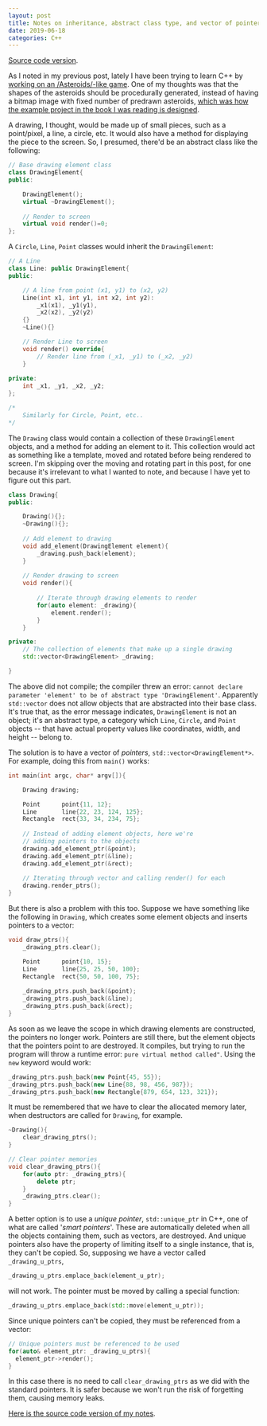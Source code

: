 ```yaml
---
layout: post
title: Notes on inheritance, abstract class type, and vector of pointers in C++
date: 2019-06-18
categories: C++
---
```


[Source code version](https://github.com/liamst19/notes-ptr-vector/blob/master/ptr-notes.cpp).


As I noted in my previous post, lately I have been trying to learn C++ by [working on an /Asteroids/-like game](https://github.com/liamst19/asteroids-study). One of my thoughts was that the shapes of the asteroids should be procedurally generated, instead of having a bitmap image with fixed number of predrawn asteroids, [which was how the example project in the book I was reading is designed](https://github.com/gameprogcpp/code/tree/master/Chapter03).

A drawing, I thought, would be made up of small pieces, such as a point/pixel, a line, a circle, etc. It would also have a method for displaying the piece to the screen. So, I presumed, there'd be an abstract class like the following:

```c++
// Base drawing element class
class DrawingElement{
public:

    DrawingElement();
    virtual ~DrawingElement();
    
    // Render to screen
    virtual void render()=0;
};
```

A `Circle`, `Line`, `Point` classes would inherit the `DrawingElement`:

```c++
// A Line
class Line: public DrawingElement{
public:

    // A line from point (x1, y1) to (x2, y2)
    Line(int x1, int y1, int x2, int y2):
        _x1(x1), _y1(y1), 
        _x2(x2), _y2(y2)
    {}
    ~Line(){}

    // Render Line to screen
    void render() override{
        // Render line from (_x1, _y1) to (_x2, _y2)
    }
    
private: 
    int _x1, _y1, _x2, _y2;
};

/* 
    Similarly for Circle, Point, etc.. 
*/
```

The `Drawing` class would contain a collection of these `DrawingElement` objects, and a method for adding an element to it. This collection would act as something like a template, moved and rotated before being rendered to screen. I'm skipping over the moving and rotating part in this post, for one because it's irrelevant to what I wanted to note, and because I have yet to figure out this part.

```c++
class Drawing{
public:

    Drawing(){};
    ~Drawing(){};
    
    // Add element to drawing
    void add_element(DrawingElement element){
        _drawing.push_back(element);
    }
    
    // Render drawing to screen
    void render(){
    
        // Iterate through drawing elements to render
        for(auto element: _drawing){
            element.render();
        }
    }

private:
    // The collection of elements that make up a single drawing
    std::vector<DrawingElement> _drawing;

}
```

The above did not compile; the compiler threw an error: `cannot declare parameter 'element' to be of abstract type 'DrawingElement'`. Apparently `std::vector` does not allow objects that are abstracted into their base class. It's true that, as the error message indicates, `DrawingElement` is not an object; it's an abstract type, a category which `Line`, `Circle`, and `Point` objects -- that have actual property values like coordinates, width, and height -- belong to.

The solution is to have a vector of *pointers*, `std::vector<DrawingElement*>`. For example, doing this from `main()` works:

```c++
int main(int argc, char* argv[]){

    Drawing drawing;

    Point      point{11, 12};
    Line       line{22, 23, 124, 125};
    Rectangle  rect{33, 34, 234, 75};
    
    // Instead of adding element objects, here we're 
    // adding pointers to the objects
    drawing.add_element_ptr(&point);
    drawing.add_element_ptr(&line);
    drawing.add_element_ptr(&rect);
    
    // Iterating through vector and calling render() for each
    drawing.render_ptrs();
}
```

But there is also a problem with this too. Suppose we have something like the following in `Drawing`, which creates some element objects and inserts pointers to a vector:

```c++
void draw_ptrs(){
    _drawing_ptrs.clear();

    Point      point{10, 15};
    Line       line{25, 25, 50, 100};
    Rectangle  rect{50, 50, 100, 75};
    
    _drawing_ptrs.push_back(&point);
    _drawing_ptrs.push_back(&line);
    _drawing_ptrs.push_back(&rect);
}
```

As soon as we leave the scope in which drawing elements are constructed, the pointers no longer work. Pointers are still there, but the element objects that the pointers point to are destroyed. It compiles, but trying to run the program will throw a runtime error: `pure virtual method called"`. Using the `new` keyword would work:

```c++
_drawing_ptrs.push_back(new Point{45, 55});
_drawing_ptrs.push_back(new Line{88, 98, 456, 987});
_drawing_ptrs.push_back(new Rectangle{879, 654, 123, 321});
```

It must be remembered that we have to clear the allocated memory later, when destructors are called for `Drawing`, for example.

```c++
~Drawing(){
    clear_drawing_ptrs();
}

// Clear pointer memories
void clear_drawing_ptrs(){
    for(auto ptr: _drawing_ptrs){
        delete ptr;
    }
    _drawing_ptrs.clear();
}
```

A better option is to use a *unique pointer*, `std::unique_ptr` in C++, one of what are called '*smart pointers*'. These are automatically deleted when all the objects containing them, such as vectors, are destroyed. And unique pointers also have the property of limiting itself to a single instance, that is, they can't be copied. So, supposing we have a vector called `_drawing_u_ptrs`,

```c++
_drawing_u_ptrs.emplace_back(element_u_ptr);
```

will not work. The pointer must be moved by calling a special function:

```c++
_drawing_u_ptrs.emplace_back(std::move(element_u_ptr));
```

Since unique pointers can't be copied, they must be referenced from a vector:

```c++
// Unique pointers must be referenced to be used
for(auto& element_ptr: _drawing_u_ptrs){
  element_ptr->render();
}
```

In this case there is no need to call `clear_drawing_ptrs` as we did with the standard pointers. It is safer because we won't run the risk of forgetting them, causing memory leaks.

[Here is the source code version of my notes](https://github.com/liamst19/notes-ptr-vector/blob/master/ptr-notes.cpp).
